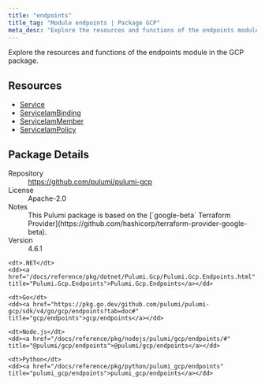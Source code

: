 ```yaml
---
title: "endpoints"
title_tag: "Module endpoints | Package GCP"
meta_desc: "Explore the resources and functions of the endpoints module in the GCP package."
---
```


<!-- WARNING: this file was generated by Pulumi Docs Generator. -->
<!-- Do not edit by hand unless you're certain you know what you are doing! -->

Explore the resources and functions of the endpoints module in the GCP package.

<h2 id="resources">Resources</h2>
<ul class="api">
    <li><a href="service" title="Service"><span class="symbol resource"></span>Service</a></li>
    <li><a href="serviceiambinding" title="ServiceIamBinding"><span class="symbol resource"></span>ServiceIamBinding</a></li>
    <li><a href="serviceiammember" title="ServiceIamMember"><span class="symbol resource"></span>ServiceIamMember</a></li>
    <li><a href="serviceiampolicy" title="ServiceIamPolicy"><span class="symbol resource"></span>ServiceIamPolicy</a></li>
</ul>

<h2 id="package-details">Package Details</h2>
<dl class="package-details">
	<dt>Repository</dt>
	<dd><a href="https://github.com/pulumi/pulumi-gcp">https://github.com/pulumi/pulumi-gcp</a></dd>
	<dt>License</dt>
	<dd>Apache-2.0</dd>
	<dt>Notes</dt>
	<dd>This Pulumi package is based on the [`google-beta` Terraform Provider](https://github.com/hashicorp/terraform-provider-google-beta).</dd>
	<dt>Version</dt>
	<dd>4.6.1</dd>
</dl>



<dl class="tabular">

    <dt>.NET</dt>
    <dd><a href="/docs/reference/pkg/dotnet/Pulumi.Gcp/Pulumi.Gcp.Endpoints.html" title="Pulumi.Gcp.Endpoints">Pulumi.Gcp.Endpoints</a></dd>

    <dt>Go</dt>
    <dd><a href="https://pkg.go.dev/github.com/pulumi/pulumi-gcp/sdk/v4/go/gcp/endpoints?tab=doc#" title="gcp/endpoints">gcp/endpoints</a></dd>

    <dt>Node.js</dt>
    <dd><a href="/docs/reference/pkg/nodejs/pulumi/gcp/endpoints/#" title="@pulumi/gcp/endpoints">@pulumi/gcp/endpoints</a></dd>

    <dt>Python</dt>
    <dd><a href="/docs/reference/pkg/python/pulumi_gcp/endpoints" title="pulumi_gcp/endpoints">pulumi_gcp/endpoints</a></dd>

</dl>

